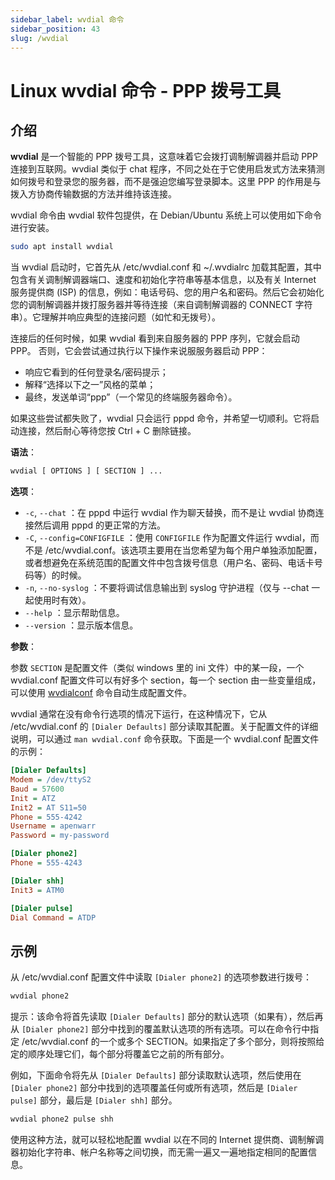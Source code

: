 ```yaml
---
sidebar_label: wvdial 命令
sidebar_position: 43
slug: /wvdial
---
```


# Linux wvdial 命令 - PPP 拨号工具



## 介绍

**wvdial** 是一个智能的 PPP 拨号工具，这意味着它会拨打调制解调器并启动 PPP 连接到互联网。wvdial 类似于 chat 程序，不同之处在于它使用启发式方法来猜测如何拨号和登录您的服务器，而不是强迫您编写登录脚本。这里 PPP 的作用是与拨入方协商传输数据的方法并维持该连接。

wvdial 命令由 wvdial 软件包提供，在 Debian/Ubuntu 系统上可以使用如下命令进行安装。

```bash
sudo apt install wvdial
```

当 wvdial 启动时，它首先从 /etc/wvdial.conf 和 ~/.wvdialrc 加载其配置，其中包含有关调制解调器端口、速度和初始化字符串等基本信息，以及有关 Internet 服务提供商 (ISP) 的信息，例如：电话号码、您的用户名和密码。然后它会初始化您的调制解调器并拨打服务器并等待连接（来自调制解调器的 CONNECT 字符串）。它理解并响应典型的连接问题（如忙和无拨号）。

连接后的任何时候，如果 wvdial 看到来自服务器的 PPP 序列，它就会启动 PPP。 否则，它会尝试通过执行以下操作来说服服务器启动 PPP：

- 响应它看到的任何登录名/密码提示；
- 解释“选择以下之一”风格的菜单；
- 最终，发送单词“ppp”（一个常见的终端服务器命令）。

如果这些尝试都失败了，wvdial 只会运行 pppd 命令，并希望一切顺利。它将启动连接，然后耐心等待您按 Ctrl + C 删除链接。

**语法**：

```bash
wvdial [ OPTIONS ] [ SECTION ] ...
```

**选项**：

- `-c`, `--chat` ：在 pppd 中运行 wvdial 作为聊天替换，而不是让 wvdial 协商连接然后调用 pppd 的更正常的方法。
- `-C`, `--config=CONFIGFILE` ：使用 `CONFIGFILE` 作为配置文件运行 wvdial，而不是 /etc/wvdial.conf。该选项主要用在当您希望为每个用户单独添加配置，或者想避免在系统范围的配置文件中包含拨号信息（用户名、密码、电话卡号码等）的时候。
- `-n`, `--no-syslog` ：不要将调试信息输出到 syslog 守护进程（仅与 --chat 一起使用时有效）。
- `--help` ：显示帮助信息。
- `--version` ：显示版本信息。

**参数**：

参数 `SECTION` 是配置文件（类似 windows 里的 ini 文件）中的某一段，一个 wvdial.conf 配置文件可以有好多个 section，每一个 section 由一些变量组成，可以使用 [wvdialconf](/linux-command/wvdialconf/) 命令自动生成配置文件。

wvdial 通常在没有命令行选项的情况下运行，在这种情况下，它从 /etc/wvdial.conf 的 `[Dialer Defaults]` 部分读取其配置。关于配置文件的详细说明，可以通过 `man wvdial.conf` 命令获取。下面是一个 wvdial.conf 配置文件的示例：

```ini showLineNumbers
[Dialer Defaults]
Modem = /dev/ttyS2
Baud = 57600
Init = ATZ
Init2 = AT S11=50
Phone = 555-4242
Username = apenwarr
Password = my-password

[Dialer phone2]
Phone = 555-4243

[Dialer shh]
Init3 = ATM0

[Dialer pulse]
Dial Command = ATDP
```



## 示例

从 /etc/wvdial.conf 配置文件中读取 `[Dialer phone2]` 的选项参数进行拨号：

```bash
wvdial phone2
```

提示：该命令将首先读取 `[Dialer Defaults]` 部分的默认选项（如果有），然后再从 `[Dialer phone2]` 部分中找到的覆盖默认选项的所有选项。可以在命令行中指定 /etc/wvdial.conf 的一个或多个 SECTION。如果指定了多个部分，则将按照给定的顺序处理它们，每个部分将覆盖它之前的所有部分。

例如，下面命令将先从 `[Dialer Defaults]` 部分读取默认选项，然后使用在 `[Dialer phone2]` 部分中找到的选项覆盖任何或所有选项，然后是 `[Dialer pulse]` 部分，最后是 `[Dialer shh]` 部分。

```bash
wvdial phone2 pulse shh
```


使用这种方法，就可以轻松地配置 wvdial 以在不同的 Internet 提供商、调制解调器初始化字符串、帐户名称等之间切换，而无需一遍又一遍地指定相同的配置信息。

